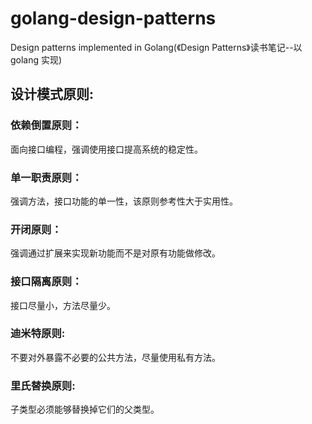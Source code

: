 # golang-design-patterns

Design patterns implemented in Golang(《Design Patterns》读书笔记--以 golang 实现)


## 设计模式原则: 
### 依赖倒置原则：
面向接口编程，强调使用接口提高系统的稳定性。 
### 单一职责原则：
强调方法，接口功能的单一性，该原则参考性大于实用性。 
### 开闭原则：
强调通过扩展来实现新功能而不是对原有功能做修改。 
### 接口隔离原则：
接口尽量小，方法尽量少。 
### 迪米特原则:
不要对外暴露不必要的公共方法，尽量使用私有方法。 
### 里氏替换原则:
子类型必须能够替换掉它们的父类型。
